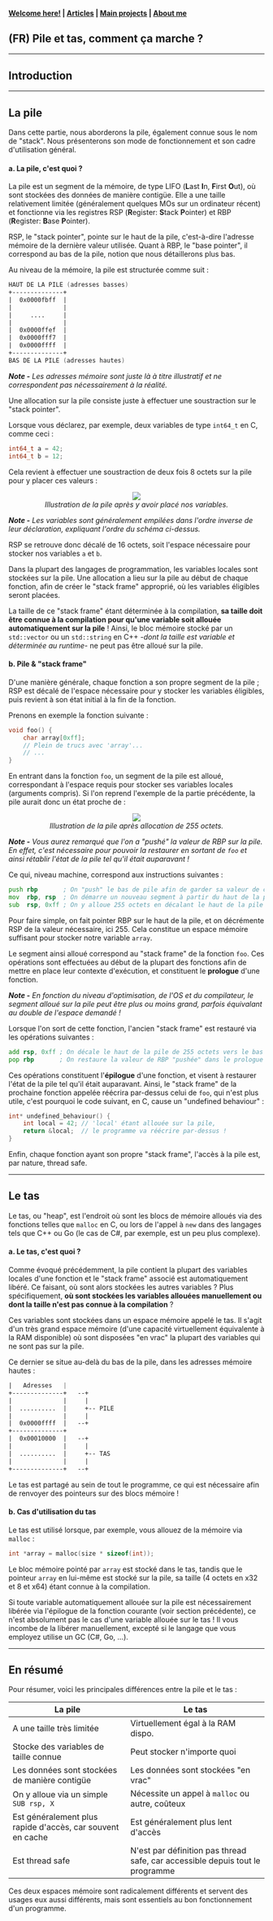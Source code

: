 #### [Welcome here!](https://vpenando.github.io) | [Articles](https://vpenando.github.io/articles.html) | [Main projects](https://vpenando.github.io/projects.html) | [About me](https://vpenando.github.io/about.html)

## (FR) Pile et tas, comment ça marche ?

---

## Introduction

---

## La pile
Dans cette partie, nous aborderons la pile, également connue sous le nom de "stack". Nous présenterons son mode de fonctionnement et son cadre d'utilisation général.
#### a. La pile, c'est quoi ?
La pile est un segment de la mémoire, de type LIFO (**L**ast **I**n, **F**irst **O**ut), où sont stockées des données de manière contigüe.
Elle a une taille relativement limitée (généralement quelques MOs sur un ordinateur récent) et fonctionne via les registres RSP (**R**egister: **S**tack **P**ointer) et RBP (**R**egister: **B**ase **P**ointer).

RSP, le "stack pointer", pointe sur le haut de la pile, c'est-à-dire l'adresse mémoire de la dernière valeur utilisée. Quant à RBP, le "base pointer", il correspond au bas de la pile, notion que nous détaillerons plus bas.

Au niveau de la mémoire, la pile est structurée comme suit :
```asm
HAUT DE LA PILE (adresses basses)
+--------------+
|  0x0000fbff  |
|              |
|     ....     |
|              |
|  0x0000ffef  |
|  0x0000fff7  |
|  0x0000ffff  |
+--------------+
BAS DE LA PILE (adresses hautes)
```
***Note -** Les adresses mémoire sont juste là à titre illustratif et ne correspondent pas nécessairement à la réalité.*

Une allocation sur la pile consiste juste à effectuer une soustraction sur le "stack pointer".

Lorsque vous déclarez, par exemple, deux variables de type `int64_t` en C, comme ceci :
```c
int64_t a = 42;
int64_t b = 12;
```
Cela revient à effectuer une soustraction de deux fois 8 octets sur la pile pour y placer ces valeurs :
<p style="text-align:center;font-style: italic;"><img src="stack_1.png" /><br /><i>Illustration de la pile après y avoir placé nos variables.</i></p>

***Note -** Les variables sont généralement empilées dans l'ordre inverse de leur déclaration, expliquant l'ordre du schéma ci-dessus.*

RSP se retrouve donc décalé de 16 octets, soit l'espace nécessaire pour stocker nos variables `a` et `b`.

Dans la plupart des langages de programmation, les variables locales sont stockées sur la pile.
Une allocation a lieu sur la pile au début de chaque fonction, afin de créer le "stack frame" approprié, où les variables éligibles seront placées.

La taille de ce "stack frame" étant déterminée à la compilation, **sa taille doit être connue à la compilation pour qu'une variable soit allouée automatiquement sur la pile** ! Ainsi, le bloc mémoire stocké par un `std::vector` ou un `std::string` en C++ *-dont la taille est variable et déterminée au runtime-* ne peut pas être alloué sur la pile.

#### b. Pile & "stack frame"
D'une manière générale, chaque fonction a son propre segment de la pile ; RSP est décalé de l'espace nécessaire pour y stocker les variables éligibles, puis revient à son état initial à la fin de la fonction.

Prenons en exemple la fonction suivante :
```c
void foo() {
    char array[0xff];
    // Plein de trucs avec 'array'...
    // ...
}
```
En entrant dans la fonction `foo`, un segment de la pile est alloué, correspondant à l'espace requis pour stocker ses variables locales (arguments compris).
Si l'on reprend l'exemple de la partie précédente, la pile aurait donc un état proche de :
<p style="text-align:center;font-style: italic;"><img src="stack_2.png" /><br /><i>Illustration de la pile après allocation de 255 octets.</i></p>

***Note -** Vous aurez remarqué que l'on a "pushé" la  valeur de RBP sur la pile. En effet, c'est nécessaire pour pouvoir la restaurer en sortant de `foo` et ainsi rétablir l'état de la pile tel qu'il était auparavant !*

Ce qui, niveau machine, correspond aux instructions suivantes :
```asm
push rbp       ; On "push" le bas de pile afin de garder sa valeur de côté
mov  rbp, rsp  ; On démarre un nouveau segment à partir du haut de la pile
sub  rsp, 0xff ; On y alloue 255 octets en décalant le haut de la pile d'autant
```
Pour faire simple, on fait pointer RBP sur le haut de la pile, et on décrémente RSP de la valeur nécessaire, ici 255.
Cela constitue un espace mémoire suffisant pour stocker notre variable `array`.

Le segment ainsi alloué correspond au "stack frame" de la fonction `foo`.
Ces opérations sont effectuées au début de la plupart des fonctions afin de mettre en place leur contexte d'exécution, et constituent le **prologue** d'une fonction.

***Note -** En fonction du niveau d'optimisation, de l'OS et du compilateur, le segment alloué sur la pile peut être plus ou moins grand, parfois équivalant au double de l'espace demandé !*

Lorsque l'on sort de cette fonction, l'ancien "stack frame" est restauré via les opérations suivantes :
```asm
add rsp, 0xff ; On décale le haut de la pile de 255 octets vers le bas
pop rbp       ; On restaure la valeur de RBP "pushée" dans le prologue
```
Ces opérations constituent l'**épilogue** d'une fonction, et visent à restaurer l'état de la pile tel qu'il était auparavant. Ainsi, le "stack frame" de la prochaine fonction appelée réécrira par-dessus celui de `foo`, qui n'est plus utile, c'est pourquoi le code suivant, en C, cause un "undefined behaviour" :
```c
int* undefined_behaviour() {
    int local = 42; // 'local' étant allouée sur la pile,
    return &local;  // le programme va réécrire par-dessus !
}
```

Enfin, chaque fonction ayant son propre "stack frame", l'accès à la pile est, par nature, thread safe.

---

## Le tas
Le tas, ou "heap", est l'endroit où sont les blocs de mémoire alloués via des fonctions telles que `malloc` en C, ou lors de l'appel à `new` dans des langages tels que C++ ou Go (le cas de C#, par exemple, est un peu plus complexe).

#### a. Le tas, c'est quoi ?
Comme évoqué précédemment, la pile contient la plupart des variables locales d'une fonction et le "stack frame" associé est automatiquement libéré. Ce faisant, où sont alors stockées les autres variables ?
Plus spécifiquement, **où sont stockées les variables allouées manuellement ou dont la taille n'est pas connue à la compilation** ?

Ces variables sont stockées dans un espace mémoire appelé le tas. Il s'agit d'un très grand espace mémoire (d'une capacité virtuellement équivalente à la RAM disponible) où sont disposées "en vrac" la plupart des variables qui ne sont pas sur la pile.

Ce dernier se situe au-delà du bas de la pile, dans les adresses mémoire hautes :
```asm
|   Adresses   |
+--------------+   --+
|              |     |  
|  ..........  |     +-- PILE
|              |     |
|  0x0000ffff  |   --+
+--------------+
|  0x00010000  |   --+
|              |     |
|  ..........  |     +-- TAS
|              |     |
+--------------+   --+
```
Le tas est partagé au sein de tout le programme, ce qui est nécessaire afin de renvoyer des pointeurs sur des blocs mémoire !

#### b. Cas d'utilisation du tas
Le tas est utilisé lorsque, par exemple, vous allouez de la mémoire via `malloc` :
```c
int *array = malloc(size * sizeof(int));
```
Le bloc mémoire pointé par `array` est stocké dans le tas, tandis que le pointeur `array` en lui-même est stocké sur la pile, sa taille (4 octets en x32 et 8 et x64) étant connue à la compilation.

Si toute variable automatiquement allouée sur la pile est nécessairement libérée via l'épilogue de la fonction courante (voir section précédente), ce n'est absolument pas le cas d'une variable allouée sur le tas ! Il vous incombe de la libérer manuellement, excepté si le langage que vous employez utilise un GC (C#, Go, ...).

---

## En résumé

Pour résumer, voici les principales différences entre la pile et le tas :

| La pile | Le tas |
|---------|--------|
| A une taille très limitée | Virtuellement égal à la RAM dispo. |
| Stocke des variables de taille connue | Peut stocker n'importe quoi |
| Les données sont stockées de manière contigüe | Les données sont stockées "en vrac" |
| On y alloue via un simple `SUB rsp, X` | Nécessite un appel à `malloc` ou autre, coûteux |
| Est généralement plus rapide d'accès, car souvent en cache | Est généralement plus lent d'accès |
| Est thread safe | N'est par définition pas thread safe, car accessible depuis tout le programme |

Ces deux espaces mémoire sont radicalement différents et servent des usages eux aussi différents, mais sont essentiels au bon fonctionnement d'un programme.
